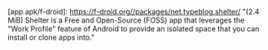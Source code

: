 [src]: https://gitea.angry.im/PeterCxy/Shelter.git "(3.0 MiB) Isolate your Big Brother Apps, using Work Profiles // 使用工作配置文件隔离您的老大哥应用程序"
[issues]: https://lists.sr.ht/~petercxy/shelter
[mail]: mailto:peter@typeblog.net
[license]: http://www.wtfpl.net/about/ "Do What The F*ck You Want To Public License"
[translate]: https://weblate.typeblog.net/projects/shelter/shelter/

[app.apk/f-droid]: https://f-droid.org//packages/net.typeblog.shelter/ "(2.4 MiB) Shelter is a Free and Open-Source (FOSS) app that leverages the "Work Profile" feature of Android to provide an isolated space that you can install or clone apps into."
